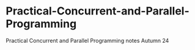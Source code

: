 # Practical-Concurrent-and-Parallel-Programming
Practical Concurrent and Parallel Programming notes Autumn 24
